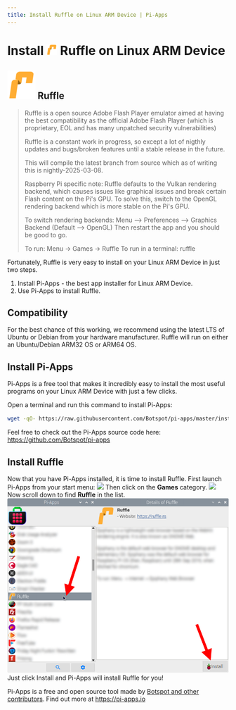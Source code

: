 ```yaml
---
title: Install Ruffle on Linux ARM Device | Pi-Apps
---
```

<div class="simple-install-content content">

# Install <img src="/img/app-icons/Ruffle/icon-64.png" height=24> Ruffle on Linux ARM Device

## <img src="/img/app-icons/Ruffle/icon-64.png"> Ruffle
> Ruffle is a open source Adobe Flash Player emulator aimed at having the best compatibility as the official Adobe Flash Player (which is proprietary, EOL and has many unpatched security vulnerabilities)
> 
> Ruffle is a constant work in progress, so except a lot of nigthly updates and bugs/broken features until a stable release in the future.
> 
> This will compile the latest branch from source which as of writing this is nightly-2025-03-08.
> 
> Raspberry Pi specific note: Ruffle defaults to the Vulkan rendering backend, which causes issues like graphical issues and break certain Flash content on the Pi's GPU. To solve this, switch to the OpenGL rendering backend which is more stable on the Pi's GPU.
> 
> To switch rendering backends:
> Menu --> Preferences --> Graphics Backend (Default --> OpenGL)
> Then restart the app and you should be good to go.
> 
> To run: Menu -> Games -> Ruffle
> To run in a terminal: ruffle

Fortunately, Ruffle is very easy to install on your Linux ARM Device in just two steps.
1. Install Pi-Apps - the best app installer for Linux ARM Device.
2. Use Pi-Apps to install Ruffle.
</div>
<div class="simple-install-content content">

## Compatibility
For the best chance of this working, we recommend using the latest LTS of Ubuntu or Debian from your hardware manufacturer.
Ruffle will run on either an Ubuntu/Debian ARM32 OS or ARM64 OS.
</div>
<div class="simple-install-content content">

## Install Pi-Apps

Pi-Apps is a free tool that makes it incredibly easy to install the most useful programs on your Linux ARM Device with just a few clicks.

Open a terminal and run this command to install Pi-Apps:
```bash
wget -qO- https://raw.githubusercontent.com/Botspot/pi-apps/master/install | bash
```
Feel free to check out the Pi-Apps source code here: https://github.com/Botspot/pi-apps
</div>
<div class="simple-install-content content">

## Install Ruffle

Now that you have Pi-Apps installed, it is time to install Ruffle.
First launch Pi-Apps from your start menu:
<img src="/img/start-menu.png">
Then click on the <b>Games</b> category.
<img src="/img/category-selections/Games.png">
Now scroll down to find <b>Ruffle</b> in the list.
<img src="/img/app-icons/Ruffle/app-selection.png">
Just click Install and Pi-Apps will install Ruffle for you!
</div>
<div class="simple-install-content content">

Pi-Apps is a free and open source tool made by [Botspot and other contributors](/about/#contributors). Find out more at https://pi-apps.io
</div>
